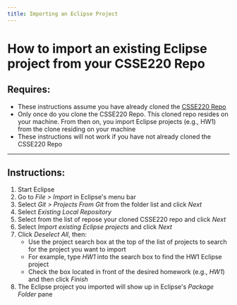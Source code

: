 ```yaml
---
title: Importing an Eclipse Project
---
```


# How to import an existing Eclipse project from your CSSE220 Repo

## Requires:
- These instructions assume you have already cloned the [CSSE220 Repo](https://github.com/RHIT-CSSE/csse220.git)
- Only once do you clone the CSSE220 Repo. This cloned repo resides on your machine. From then on, you import Eclipse projects (e.g., HW1) from the clone residing on your machine
- These instructions will not work if you have not already cloned the CSSE220 Repo

***
## Instructions:

1. Start Eclipse
2. Go to *File > Import* in Eclipse's menu bar
3. Select *Git > Projects From Git* from the folder list and click *Next*
4. Select *Existing Local Repository*
5. Select from the list of repose your cloned CSSE220 repo and click *Next*
6. Select *Import existing Eclipse projects* and click *Next*
7. Click *Deselect All*, then:
   * Use the project search box at the top of the list of projects to search for the project you want to import
   * For example, type *HW1* into the search box to find the HW1 Eclipse project
   * Check the box located in front of the desired homework (e.g., *HW1*) and then click *Finish*
8. The Eclipse project you imported will show up in Eclipse's *Package Folder* pane


